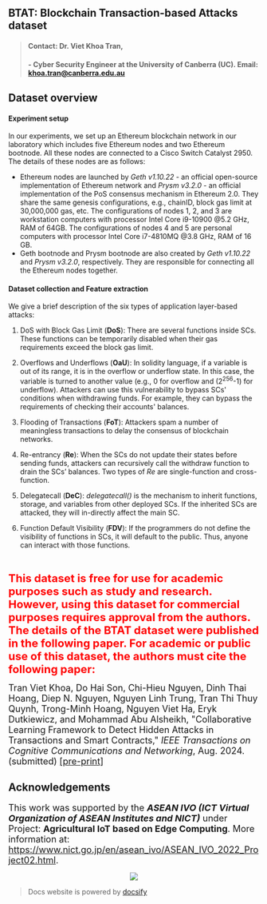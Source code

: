 ## BTAT: Blockchain Transaction-based Attacks dataset

> #### Contact: Dr. Viet Khoa Tran, 
> #### - Cyber Security Engineer at the University of Canberra (UC). Email: [ khoa.tran@canberra.edu.au](mailto:khoa.tran@canberra.edu.au) 

## Dataset overview

#### Experiment setup

In our experiments, we set up an Ethereum blockchain network in our laboratory which includes five Ethereum nodes and two Ethereum bootnode. All these nodes are connected to a Cisco Switch Catalyst 2950. The details of these nodes are as follows:
-  Ethereum nodes are launched by *Geth v1.10.22* - an official open-source implementation of Ethereum network and *Prysm v3.2.0* - an official implementation of the PoS consensus mechanism in Ethereum 2.0. They share the same genesis configurations, e.g., chainID, block gas limit at 30,000,000 gas, etc. The configurations of nodes 1, 2, and 3 are workstation computers with processor Intel Core i9-10900 @5.2 GHz, RAM of 64GB. The configurations of nodes 4 and 5 are personal computers with processor Intel Core i7-4810MQ @3.8 GHz, RAM of 16 GB.
- Geth bootnode and Prysm bootnode are also created by *Geth v1.10.22* and *Prysm v3.2.0*, respectively. They are responsible for connecting all the Ethereum nodes together.

#### Dataset collection and Feature extraction
We give a brief description of the six types of application layer-based attacks:
1. DoS with Block Gas Limit (**DoS**): There are several functions inside SCs. These functions can be temporarily disabled when their gas requirements exceed the block gas limit.

2. Overflows and Underflows (**OaU**): In solidity language, if a variable is out of its range, it is in the overflow or underflow state. In this case, the variable is turned to another value (e.g., 0 for overflow and (2<sup>256</sup>-1) for underflow). Attackers can use this vulnerability to bypass SCs' conditions when withdrawing funds. For example, they can bypass the requirements of checking their accounts' balances. 

3. Flooding of Transactions (**FoT**): Attackers spam a number of meaningless transactions to delay the consensus of blockchain networks.

4. Re-entrancy (**Re**): When the SCs do not update their states before sending funds, attackers can recursively call the withdraw function to drain the SCs’ balances. Two types of *Re* are single-function and cross-function.

5. Delegatecall (**DeC**): *delegatecall()* is the mechanism to inherit functions, storage, and variables from other deployed SCs. If the inherited SCs are attacked, they will in-directly affect the main SC. 

6. Function Default Visibility (**FDV**): If the programmers do not define the visibility of functions in SCs, it will default to the public. Thus, anyone can interact with those functions.
</br>

<span style="color:red; font-size:22px"><b>This dataset is free for use for academic purposes such as study and research. However, using this dataset for commercial purposes requires approval from the authors. The details of the BTAT dataset were published in the following paper. For academic or public use of this dataset, the authors must cite the following paper:</b></span>

<span style="font-size:18px"> Tran Viet Khoa, Do Hai Son, Chi-Hieu Nguyen, Dinh Thai Hoang, Diep N. Nguyen, Nguyen Linh Trung, Tran Thi Thuy Quynh, Trong-Minh Hoang, Nguyen Viet Ha, Eryk Dutkiewicz, and Mohammad Abu Alsheikh, "Collaborative Learning Framework to Detect Hidden Attacks in Transactions and Smart Contracts," <i>IEEE Transactions on Cognitive Communications and Networking</i>, Aug. 2024. (submitted) <a href="https://arxiv.org/abs/2308.15804" target="_blank">[pre-print]</a><span>

## Acknowledgements

<div style="font-size:18px">
This work was supported by the <b><i>ASEAN IVO (ICT Virtual Organization of ASEAN Institutes and NICT)</i></b> under Project: <b>Agricultural IoT based on Edge Computing</b>. More information at: <a href="https://www.nict.go.jp/en/asean_ivo/ASEAN_IVO_2022_Project02.html" target="_blank">https://www.nict.go.jp/en/asean_ivo/ASEAN_IVO_2022_Project02.html</a>. 
</div>

<p float="left" style="text-align-last: center">
  <a href="https://www.nict.go.jp/en/asean_ivo/ASEAN_IVO_2022_Project02.html" target="_blank"><img src="./assets/img/IVO.png" class="ivo"/></a>
</p>

> Docs website is powered by [docsify](https://docsify.js.org/)
